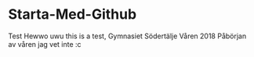 # Starta-Med-Github
Test
Hewwo uwu this is a test, Gymnasiet Södertälje Våren 2018
Påbörjan av våren jag vet inte :c
